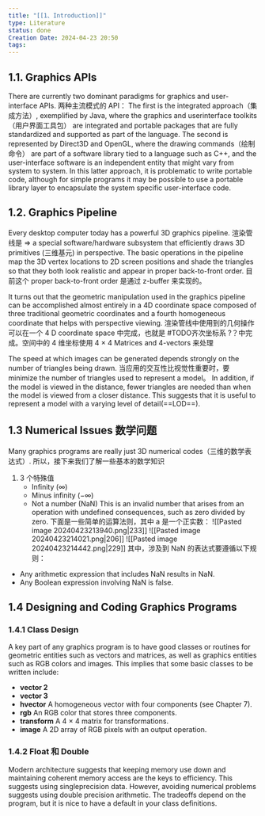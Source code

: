 ```yaml
---
title: "[[1、Introduction]]"
type: Literature
status: done
Creation Date: 2024-04-23 20:50
tags:
---
```

## 1.1. Graphics APIs
There are currently two dominant paradigms for graphics and user-interface APIs. 两种主流模式的 API：
The first is the integrated approach（集成方法）, exemplified by Java, where the graphics and userinterface toolkits（用户界面工具包） are integrated and portable packages that are fully standardized and supported as part of the language. 
The second is represented by Direct3D and OpenGL, where the drawing commands（绘制命令） are part of a software library tied to a language such as C++, and the user-interface software is an independent entity that might vary from system to system. In this latter approach, it is problematic to write portable code, although for simple programs it may be possible to use a portable library layer to encapsulate the system specific user-interface code. 
## 1.2. Graphics Pipeline
Every desktop computer today has a powerful 3D graphics pipeline. 
渲染管线是 => a special software/hardware subsystem that efficiently draws 3D primitives (三维基元) in perspective. 
The basic operations in the pipeline map the 3D vertex locations to 2D screen positions and shade the triangles so that they both look realistic and appear in proper back-to-front order. 目前这个 proper back-to-front order 是通过 z-buffer 来实现的。

It turns out that the geometric manipulation used in the graphics pipeline can be accomplished almost entirely in a 4D coordinate space composed of three traditional geometric coordinates and a fourth homogeneous coordinate that helps with perspective viewing. 
渲染管线中使用到的几何操作可以在一个 4 D coordinate space 中完成，也就是 #TODO齐次坐标系 ?？中完成。空间中的 4 维坐标使用 4 × 4
Matrices and 4-vectors 来处理

The speed at which images can be generated depends strongly on the number of triangles being drawn.
当应用的交互性比视觉性重要时，要 minimize the number of triangles used to represent a model。
In addition, if the model is viewed in the distance, fewer triangles are needed than when the model is viewed from a closer distance.
This suggests that it is useful to represent a model with a varying level of detail(==LOD==).
## 1.3 Numerical Issues 数学问题
Many graphics programs are really just 3D numerical codes（三维的数学表达式）. 所以，接下来我们了解一些基本的数学知识
1. 3 个特殊值
	- Infinity ($\infty$)
	- Minus infinity ($-\infty$)
	- Not a number (NaN) This is an invalid number that arises from an operation with undefined consequences, such as zero divided by zero.
下面是一些简单的运算法则，其中 a 是一个正实数：
![[Pasted image 20240423213940.png|233]]   ![[Pasted image 20240423214021.png|206]]   ![[Pasted image 20240423214442.png|229]]
其中，涉及到 NaN 的表达式要遵循以下规则：
- Any arithmetic expression that includes NaN results in NaN.
- Any Boolean expression involving NaN is false.
## 1.4 Designing and Coding Graphics Programs
### 1.4.1 Class Design
A key part of any graphics program is to have good classes or routines for geometric entities such as vectors and matrices, as well as graphics entities such as RGB colors and images. 
This implies that some basic classes to be written include:
- **vector 2**
- **vector 3**
- **hvector**  A homogeneous vector with four components (see Chapter 7).
- **rgb**  An RGB color that stores three components. 
- **transform**  A 4 × 4 matrix for transformations.
- **image**  A 2D array of RGB pixels with an output operation.
### 1.4.2 Float 和 Double
Modern architecture suggests that keeping memory use down and maintaining coherent memory access are the keys to efficiency. 
This suggests using singleprecision data. However, avoiding numerical problems suggests using double precision arithmetic. The tradeoffs depend on the program, but it is nice to have a default in your class definitions.

